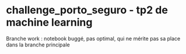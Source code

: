 # challenge_porto_seguro - tp2 de machine learning
Branche work : notebook buggé, pas optimal, qui ne mérite pas sa place dans la branche principale
